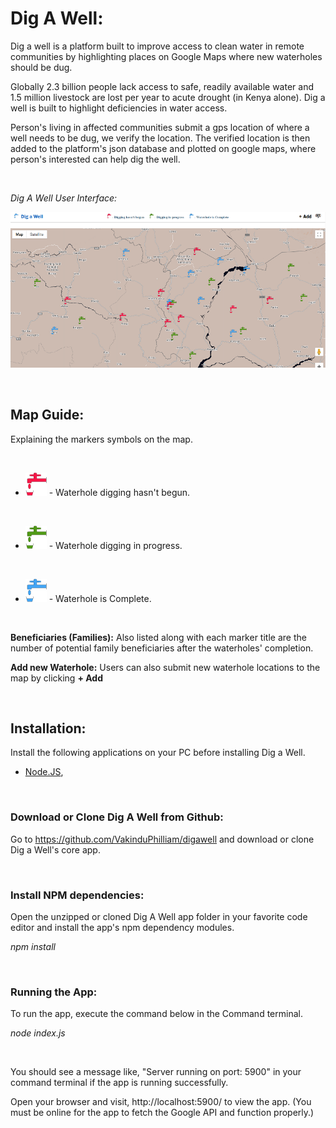 
# Dig A Well:

Dig a well is a platform built to improve access to clean water in remote communities by highlighting places on Google Maps where new waterholes should be dug.

Globally 2.3 billion people lack access to safe, readily available water and 1.5 million livestock are lost per year to acute drought (in Kenya alone). Dig a well is built to highlight deficiencies in water access.

Person's living in affected communities submit a gps location of where a well needs to be dug, we verify the location. The verified location is then added to the platform's json database and plotted on google maps, where person's interested can help dig the well.

<br/>

_Dig A Well User Interface:_

![Dig A Well](/public/ui.png)

<br/>

## Map Guide:

Explaining the markers symbols on the map.

</br>

- ![Dig a Well](/public/well_2_icon.png) - Waterhole digging hasn't begun.

<br/>

- ![Digging in progress](/public/well_3_icon.png) - Waterhole digging in progress.

<br/>

- ![Well is Complete](/public/well_1_icon.png) - Waterhole is Complete.

<br/>

**Beneficiaries (Families):** Also listed along with each marker title are the number of potential family beneficiaries after the waterholes' completion.

**Add new Waterhole:** Users can also submit new waterhole locations to the map by clicking **+ Add**

<br/>

## Installation:

Install the following applications on your PC before installing Dig a Well.

- [Node.JS](https://nodejs.org/en/download/current/), 

</br>

### Download or Clone Dig A Well from Github:

Go to https://github.com/VakinduPhilliam/digawell and download or clone Dig a Well's core app.

</br>

### Install NPM dependencies:

Open the unzipped or cloned Dig A Well app folder in your favorite code editor and install the app's npm dependency modules. 

_npm install_

</br>

### Running the App:

To run the app, execute the command below in the Command terminal. 

_node index.js_

</br>

You should see a message like, "Server running on port: 5900" in your command terminal if the app is running successfully.

Open your browser and visit, http://localhost:5900/ to view the app.
(You must be online for the app to fetch the Google API and function properly.)

